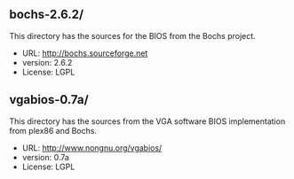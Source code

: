 ## bochs-2.6.2/ 
This directory has the sources for the BIOS from the Bochs project.

  * URL: http://bochs.sourceforge.net
  * version: 2.6.2
  * License: LGPL

## vgabios-0.7a/
This directory has the sources from the VGA software BIOS implementation from
plex86 and Bochs.

  * URL: http://www.nongnu.org/vgabios/
  * version: 0.7a
  * License: LGPL

